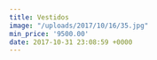 ```yaml
---
title: Vestidos
image: "/uploads/2017/10/16/35.jpg"
min_price: '9500.00'
date: 2017-10-31 23:08:59 +0000
---
```

